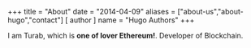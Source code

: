 +++
title = "About"
date = "2014-04-09"
aliases = ["about-us","about-hugo","contact"]
[ author ]
  name = "Hugo Authors"
+++

I am Turab, which is **one of lover Ethereum!**. Developer of Blockchain.